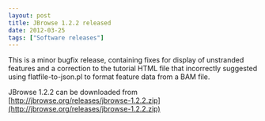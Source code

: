 ```yaml
---
layout: post
title: JBrowse 1.2.2 released
date: 2012-03-25
tags: ["Software releases"]
---
```


This is a minor bugfix release, containing fixes for display of unstranded
features and a correction to the tutorial HTML file that incorrectly suggested
using flatfile-to-json.pl to format feature data from a BAM file.

JBrowse 1.2.2 can be downloaded from
[http://jbrowse.org/releases/jbrowse-1.2.2.zip](http://jbrowse.org/releases/jbrowse-1.2.2.zip)
